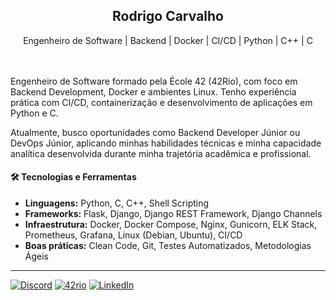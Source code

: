 <div align="center">
<h2>Rodrigo Carvalho</h2>
<p>Engenheiro de Software | Backend | Docker | CI/CD | Python | C++ | C</p>
</div>
<br></br>
Engenheiro de Software formado pela École 42 (42Rio), com foco em Backend Development, Docker e ambientes Linux. Tenho experiência prática com CI/CD, containerização e desenvolvimento de aplicações em Python e C.  

Atualmente, busco oportunidades como Backend Developer Júnior ou DevOps Júnior, aplicando minhas habilidades técnicas e minha capacidade analítica desenvolvida durante minha trajetória acadêmica e profissional.  


#### 🛠️ Tecnologias e Ferramentas

- **Linguagens:** Python, C, C++, Shell Scripting
- **Frameworks:** Flask, Django, Django REST Framework, Django Channels
- **Infraestrutura:** Docker, Docker Compose, Nginx, Gunicorn, ELK Stack, Prometheus, Grafana, Linux (Debian,
Ubuntu), CI/CD
- **Boas práticas:** Clean Code, Git, Testes Automatizados, Metodologias Ágeis

---
[![Discord](https://img.shields.io/badge/Discord-7289DA?style=for-the-badge&logo=discord&logoColor=white)](https://discord.com/users/rodrigo_carvalho)
[![42rio](https://img.shields.io/badge/42rio-000000?style=for-the-badge&logo=42&logoColor=white)](https://42.rio/)
[![LinkedIn](https://img.shields.io/badge/LinkedIn-0077B5?style=for-the-badge&logo=linkedin&logoColor=white)](https://www.linkedin.com/in/carvalhora/)
